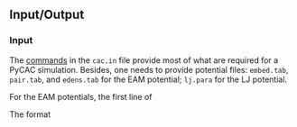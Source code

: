 ## Input/Output

### Input

The [commands](../chapter5/README.md) in the `cac.in` file provide most of what are required for a PyCAC simulation. Besides, one needs to provide potential files: `embed.tab`, `pair.tab`, and `edens.tab` for the EAM potential; `lj.para` for the LJ potential.

For the EAM potentials, the first line of 

The format 